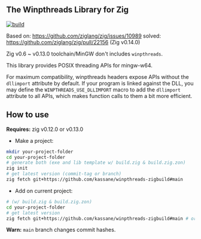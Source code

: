 The Winpthreads Library for Zig
-----------------------

[![build](https://github.com/kassane/winpthreads-zigbuild/actions/workflows/build.yml/badge.svg)](https://github.com/kassane/winpthreads-zigbuild/actions/workflows/build.yml)

Based on: https://github.com/ziglang/zig/issues/10989
solved:
https://github.com/ziglang/zig/pull/22156 (Zig v0.14.0)

Zig v0.6 ~ v0.13.0 toolchain/MinGW don't includes `winpthreads`.

This library provides POSIX threading APIs for mingw-w64.

For maximum compatibility, winpthreads headers expose APIs without the
`dllimport` attribute by default. If your program is linked against the
DLL, you may define the `WINPTHREADS_USE_DLLIMPORT` macro to add the
`dllimport` attribute to all APIs, which makes function calls to them a
bit more efficient.


How to use
---------

**Requires:** zig v0.12.0 or v0.13.0


* Make a project:

```bash
mkdir your-project-folder
cd your-project-folder 
# generate both (exe and lib template w/ build.zig & build.zig.zon)
zig init
# get latest version (commit-tag or branch)
zig fetch git+https://github.com/kassane/winpthreads-zigbuild#main
```

* Add on current project:

```bash
# (w/ build.zig & build.zig.zon)
cd your-project-folder
# get latest version
zig fetch git+https://github.com/kassane/winpthreads-zigbuild#main # or #commit-tag
```

**Warn:** `main` branch changes commit hashes.
